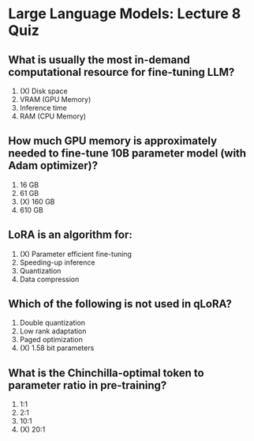 # Large Language Models: Lecture 8 Quiz

## What is usually the most in-demand computational resource for fine-tuning LLM?
1. (X) Disk space
2. VRAM (GPU Memory)
3. Inference time
4. RAM (CPU Memory)

## How much GPU memory is approximately needed to fine-tune 10B parameter model (with Adam optimizer)?
1. 16 GB
2. 61 GB
3. (X) 160 GB
4. 610 GB

## LoRA is an algorithm for:
1. (X) Parameter efficient fine-tuning
2. Speeding-up inference
3. Quantization
4. Data compression

## Which of the following is **not** used in qLoRA?
1. Double quantization
2. Low rank adaptation
3. Paged optimization
4. (X) 1.58 bit parameters

## What is the Chinchilla-optimal token to parameter ratio in pre-training?
1. 1:1
2. 2:1
3. 10:1
4. (X) 20:1
